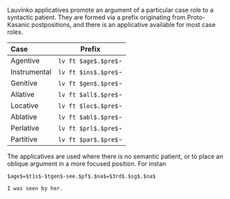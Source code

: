 Lauvìnko applicatives promote an argument of a particular case role to a
syntactic patient. They are formed via a prefix originating from Proto-Kasanic
postpositions, and there is an applicative available for most case roles.

| Case         |        Prefix        |
|:-------------|:--------------------:|
| Agentive     | `lv ft $age$.$pre$`- |
| Instrumental | `lv ft $ins$.$pre$`- |
| Genitive     | `lv ft $gen$.$pre$`- |
| Allative     | `lv ft $all$.$pre$`- |
| Locative     | `lv ft $loc$.$pre$`- |
| Ablative     | `lv ft $abl$.$pre$`- |
| Perlative    | `lv ft $prl$.$pre$`- |
| Partitive    | `lv ft $par$.$pre$`- |

The applicatives are used where there is no semantic patient, or to place an
oblique argument in a more focused position. For instan
```
$age$=$t1s$-$tgen$-see.$pf$.$na$=$3rd$.$sg$.$na$

I was seen by her.
```